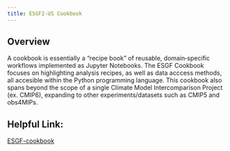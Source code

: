 ```yaml
---
title: ESGF2-US Cookbook
---
```


## Overview

A cookbook is essentially a “recipe book” of reusable, domain‑specific workflows implemented as Jupyter Notebooks.
The ESGF Cookbook focuses on highlighting analysis recipes, as well as data acccess methods, all accesible within the Python programming language. This cookbook also spans beyond the scope of a single Climate Model Intercomparison Project (ex. CMIP6), expanding to other experiments/datasets such as CMIP5 and obs4MIPs.

## Helpful Link:

[ESGF-cookbook](https://projectpythia.org/esgf-cookbook/)
